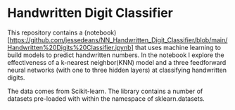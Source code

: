 # Handwritten Digit Classifier

This repository contains a (notebook)[https://github.com/jessedeans/NN_Handwritten_Digit_Classifier/blob/main/Handwritten%20Digits%20Classifier.ipynb] that uses machine learning to build models to predict handwritten numbers. In the notebook I explore the effectiveness of a k-nearest neighbor(KNN) model and a three feedforward neural networks (with one to three hidden layers) at classifying handwritten digits. 

The data comes from Scikit-learn. The library contains a number of datasets pre-loaded with within the namespace of sklearn.datasets.
